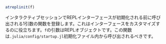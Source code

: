 ```julia
atreplinit(f)
```

インタラクティブセッションでREPLインターフェースが初期化される前に呼び出される1引数の関数を登録します。これはインターフェースをカスタマイズするのに役立ちます。`f`の引数はREPLオブジェクトです。この関数は`.julia/config/startup.jl`初期化ファイル内から呼び出されるべきです。
